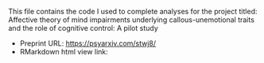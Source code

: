 This file contains the code I used to complete analyses for the project titled: Affective theory of mind impairments underlying callous-unemotional traits and the role of cognitive control: A pilot study
- Preprint URL: https://psyarxiv.com/stwj8/ 
- RMarkdown html view link: 
